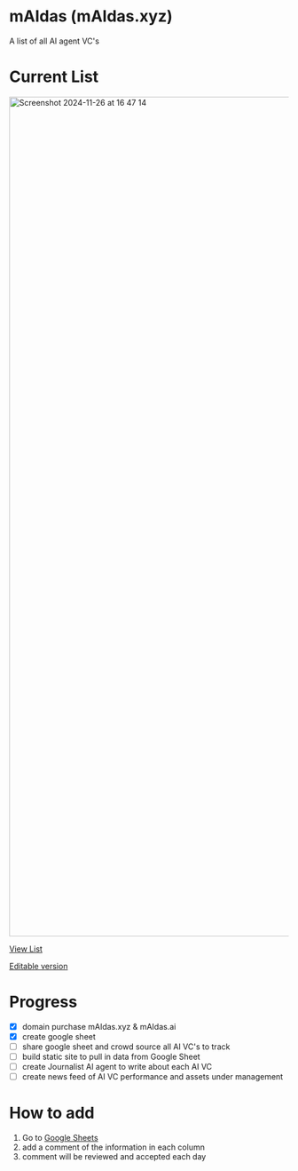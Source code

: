 # mAIdas (mAIdas.xyz)

A list of all AI agent VC's

# Current List

<a href="https://docs.google.com/spreadsheets/d/e/2PACX-1vSZa47cLZuteD-RWxSqV2k5jndamuY45t-59VIeLsJwuaJ91HDiZtgd6vqBb3cck4jODR7S40WGcOtd/pubhtml">
<img width="1512" alt="Screenshot 2024-11-26 at 16 47 14" src="https://github.com/user-attachments/assets/cfb7aa9d-b15b-41b4-a8e1-0388dda000c1">
</a>

[View List](https://docs.google.com/spreadsheets/d/e/2PACX-1vSZa47cLZuteD-RWxSqV2k5jndamuY45t-59VIeLsJwuaJ91HDiZtgd6vqBb3cck4jODR7S40WGcOtd/pubhtml)

[Editable version](https://docs.google.com/spreadsheets/d/1zzHmWL_to6UCRT9S_n3LUbiNCQdme7qZU3E6qJ4A3z0/edit?usp=sharing)

# Progress

- [x] domain purchase mAIdas.xyz & mAIdas.ai
- [x] create google sheet
- [ ] share google sheet and crowd source all AI VC's to track
- [ ] build static site to pull in data from Google Sheet
- [ ] create Journalist AI agent to write about each AI VC
- [ ] create news feed of AI VC performance and assets under management

# How to add 

1. Go to [Google Sheets](https://docs.google.com/spreadsheets/d/1zzHmWL_to6UCRT9S_n3LUbiNCQdme7qZU3E6qJ4A3z0/edit?usp=sharing)
2. add a comment of the information in each column
3. comment will be reviewed and accepted each day
